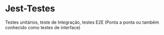 # Jest-Testes
Testes unitários,  teste de Integração,  testes E2E (Ponta a ponta ou também conhecido como testes de interface)
